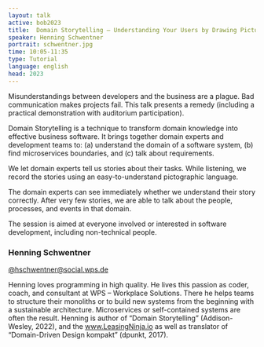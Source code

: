 ```yaml
---
layout: talk
active: bob2023
title:  Domain Storytelling — Understanding Your Users by Drawing Pictures
speaker: Henning Schwentner
portrait: schwentner.jpg
time: 10:05-11:35
type: Tutorial
language: english
head: 2023
---
```


Misunderstandings between developers and the business are a
plague. Bad communication makes projects fail. This talk presents a
remedy (including a practical demonstration with auditorium
participation).

Domain Storytelling is a technique to transform domain knowledge into
effective business software. It brings together domain experts and
development teams to: (a) understand the domain of a software system,
(b) find microservices boundaries, and (c) talk about requirements.

We let domain experts tell us stories about their tasks. While
listening, we record the stories using an easy-to-understand
pictographic language.

The domain experts can see immediately whether we understand their
story correctly. After very few stories, we are able to talk about the
people, processes, and events in that domain.

The session is aimed at everyone involved or interested in software
development, including non-technical people.

### Henning Schwentner

[@hschwentner@social.wps.de](https://mastodon.social/@hschwentner@social.wps.de)

Henning loves programming in high quality. He lives this passion as
coder, coach, and consultant at WPS – Workplace Solutions. There he
helps teams to structure their monoliths or to build new systems from
the beginning with a sustainable architecture. Microservices or
self-contained systems are often the result. Henning is author of
“Domain Storytelling” (Addison-Wesley, 2022), and the
www.LeasingNinja.io as well as translator of “Domain-Driven Design
kompakt” (dpunkt, 2017).

